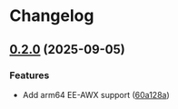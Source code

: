 # Changelog

## [0.2.0](https://github.com/ChainSafe/infra-docker/compare/ee-awx-v0.1.0...ee-awx-v0.2.0) (2025-09-05)


### Features

* Add arm64 EE-AWX support ([60a128a](https://github.com/ChainSafe/infra-docker/commit/60a128af5b596bf7b0de57a2e1a7dc9fafd39e83))
